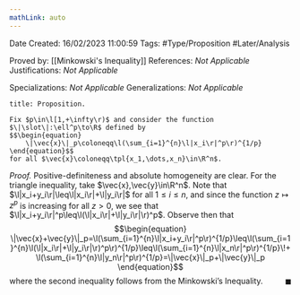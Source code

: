 ```yaml
---
mathLink: auto
---
```


<div class="topSpace"></div>

Date Created: 16/02/2023 11:00:59
Tags: #Type/Proposition #Later/Analysis

Proved by: [[Minkowski's Inequality]]
References: <i>Not Applicable</i>
Justifications: <i>Not Applicable</i>

Specializations: <i>Not Applicable</i>
Generalizations: <i>Not Applicable</i>

``` ad-Proposition
title: Proposition.

Fix $p\in\l[1,+\infty\r)$ and consider the function $\|\slot\|:\ell^p\to\R$ defined by
$$\begin{equation}
    \|\vec{x}\|_p\coloneqq\l(\sum_{i=1}^{n}\l|x_i\r|^p\r)^{1/p}
\end{equation}$$
for all $\vec{x}\coloneqq\tpl{x_1,\dots,x_n}\in\R^n$.

```

<i>Proof.</i> Positive-definiteness and absolute homogeneity are clear. For the triangle inequality, take $\vec{x},\vec{y}\in\R^n$. Note that $\l|x_i+y_i\r|\leq\l|x_i\r|+\l|y_i\r|$ for all $1\leq i\leq n$, and since the function $z\mapsto z^p$ is increasing for all $z>0$, we see that $\l|x_i+y_i\r|^p\leq\l(\l|x_i\r|+\l|y_i\r|\r)^p$. Observe then that
$$\begin{equation}
    \|\vec{x}+\vec{y}\|_p=\l(\sum_{i=1}^{n}\l|x_i+y_i\r|^p\r)^{1/p}\leq\l(\sum_{i=1}^{n}\l(\l|x_i\r|+\l|y_i\r|\r)^p\r)^{1/p}\leq\l(\sum_{i=1}^{n}\l|x_n\r|^p\r)^{1/p}\!+\l(\sum_{i=1}^{n}\l|y_n\r|^p\r)^{1/p}=\|\vec{x}\|_p+\|\vec{y}\|_p
\end{equation}$$
where the second inequality follows from the Minkowski’s Inequality.<span style="float:right;">$\blacksquare$</span>

